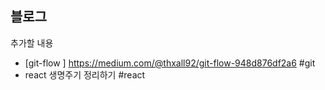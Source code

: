 ## 블로그

추가할 내용 
- [git-flow ] https://medium.com/@thxall92/git-flow-948d876df2a6 #git
- react 생명주기 정리하기 #react 
